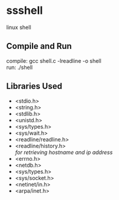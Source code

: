 # ssshell
linux shell

## Compile and Run
compile:	gcc shell.c -lreadline -o shell<br>
run:		./shell

## Libraries Used
* <stdio.h> 
* <string.h> 
* <stdlib.h> 
* <unistd.h> 
* <sys/types.h> 
* <sys/wait.h> 
* <readline/readline.h> 
* <readline/history.h><br>
_for retrieving hostname and ip address_
* <errno.h> 
* <netdb.h> 
* <sys/types.h> 
* <sys/socket.h> 
* <netinet/in.h> 
* <arpa/inet.h> 
